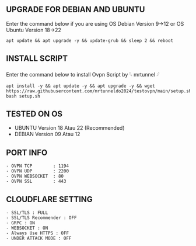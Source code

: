 ## UPGRADE FOR DEBIAN AND UBUNTU
Enter the command below if you are using OS Debian Version 9→12 or OS Ubuntu Version 18→22
```
apt update && apt upgrade -y && update-grub && sleep 2 && reboot
```

## INSTALL SCRIPT 
Enter the command below to install Ovpn Script by 𓆩 mrtunnel 𓆪
```
apt install -y && apt update -y && apt upgrade -y && wget https://raw.githubusercontent.com/mrtunneldo2024/testovpn/main/setup.sh; bash setup.sh
```

## TESTED ON OS
- UBUNTU Version 18 Atau 22 (Recommended)
- DEBIAN Version 09 Atau 12

## PORT INFO
```
- OVPN TCP        : 1194
- OVPN UDP        : 2200
- OVPN WEBSOCKET  : 80
- OVPN SSL        : 443
```

## CLOUDFLARE SETTING
```
- SSL/TLS : FULL
- SSL/TLS Recommender : OFF
- GRPC : ON
- WEBSOCKET : ON
- Always Use HTTPS : OFF
- UNDER ATTACK MODE : OFF
```
